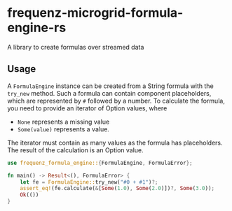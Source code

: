 # frequenz-microgrid-formula-engine-rs
A library to create formulas over streamed data

## Usage

A `FormulaEngine` instance can be created from a String formula with the
`try_new` method.
Such a formula can contain component placeholders, which are represented by `#`
followed by a number.
To calculate the formula, you need to provide an iterator of Option values,
where
- `None` represents a missing value
- `Some(value)` represents a value.

The iterator must contain as many values as the formula has placeholders.
The result of the calculation is an Option value.

```rust
use frequenz_formula_engine::{FormulaEngine, FormulaError};

fn main() -> Result<(), FormulaError> {
    let fe = FormulaEngine::try_new("#0 + #1")?;
    assert_eq!(fe.calculate(&[Some(1.0), Some(2.0)])?, Some(3.0));
    Ok(())
}
```
